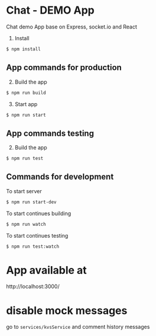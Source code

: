 # Chat  - DEMO App
Chat demo App base on Express, socket.io and React


1. Install 
```bash
$ npm install
```

## App commands for production
2. Build the app
```bash
$ npm run build
```

3. Start app
```bash
$ npm run start
```

## App commands testing
2. Build the app
```bash
$ npm run test
```

## Commands for development 

To start server
```bash
$ npm run start-dev
```

To start continues building
```bash
$ npm run watch
```

To start continues testing
```bash
$ npm run test:watch
```

# App available at 
http://localhost:3000/

# disable mock messages
go to `services/kvsService` and comment history messages

